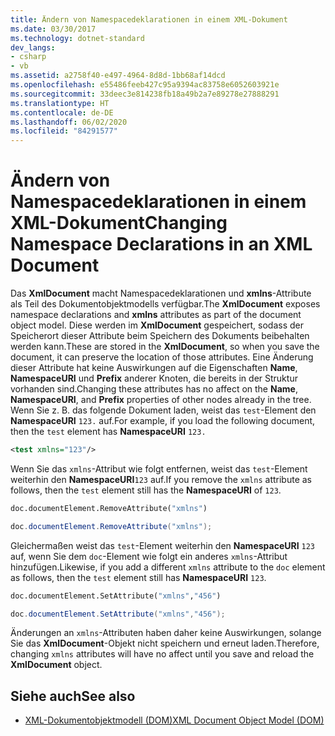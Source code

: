 ```yaml
---
title: Ändern von Namespacedeklarationen in einem XML-Dokument
ms.date: 03/30/2017
ms.technology: dotnet-standard
dev_langs:
- csharp
- vb
ms.assetid: a2758f40-e497-4964-8d8d-1bb68af14dcd
ms.openlocfilehash: e55486feeb427c95a9394ac83758e6052603921e
ms.sourcegitcommit: 33deec3e814238fb18a49b2a7e89278e27888291
ms.translationtype: HT
ms.contentlocale: de-DE
ms.lasthandoff: 06/02/2020
ms.locfileid: "84291577"
---
```

# <a name="changing-namespace-declarations-in-an-xml-document"></a><span data-ttu-id="7dac6-102">Ändern von Namespacedeklarationen in einem XML-Dokument</span><span class="sxs-lookup"><span data-stu-id="7dac6-102">Changing Namespace Declarations in an XML Document</span></span>
<span data-ttu-id="7dac6-103">Das **XmlDocument** macht Namespacedeklarationen und **xmlns**-Attribute als Teil des Dokumentobjektmodells verfügbar.</span><span class="sxs-lookup"><span data-stu-id="7dac6-103">The **XmlDocument** exposes namespace declarations and **xmlns** attributes as part of the document object model.</span></span> <span data-ttu-id="7dac6-104">Diese werden im **XmlDocument** gespeichert, sodass der Speicherort dieser Attribute beim Speichern des Dokuments beibehalten werden kann.</span><span class="sxs-lookup"><span data-stu-id="7dac6-104">These are stored in the **XmlDocument**, so when you save the document, it can preserve the location of those attributes.</span></span> <span data-ttu-id="7dac6-105">Eine Änderung dieser Attribute hat keine Auswirkungen auf die Eigenschaften **Name**, **NamespaceURI** und **Prefix** anderer Knoten, die bereits in der Struktur vorhanden sind.</span><span class="sxs-lookup"><span data-stu-id="7dac6-105">Changing these attributes has no affect on the **Name**, **NamespaceURI**, and **Prefix** properties of other nodes already in the tree.</span></span> <span data-ttu-id="7dac6-106">Wenn Sie z. B. das folgende Dokument laden, weist das `test`-Element den **NamespaceURI** `123.` auf.</span><span class="sxs-lookup"><span data-stu-id="7dac6-106">For example, if you load the following document, then the `test` element has **NamespaceURI** `123.`</span></span>  
  
```xml  
<test xmlns="123"/>  
```  
  
 <span data-ttu-id="7dac6-107">Wenn Sie das `xmlns`-Attribut wie folgt entfernen, weist das `test`-Element weiterhin den **NamespaceURI**`123` auf.</span><span class="sxs-lookup"><span data-stu-id="7dac6-107">If you remove the `xmlns` attribute as follows, then the `test` element still has the **NamespaceURI** of `123`.</span></span>  
  
```vb  
doc.documentElement.RemoveAttribute("xmlns")  
```  
  
```csharp  
doc.documentElement.RemoveAttribute("xmlns");  
```  
  
 <span data-ttu-id="7dac6-108">Gleichermaßen weist das `test`-Element weiterhin den **NamespaceURI** `123` auf, wenn Sie dem `doc`-Element wie folgt ein anderes `xmlns`-Attribut hinzufügen.</span><span class="sxs-lookup"><span data-stu-id="7dac6-108">Likewise, if you add a different `xmlns` attribute to the `doc` element as follows, then the `test` element still has **NamespaceURI** `123`.</span></span>  
  
```vb  
doc.documentElement.SetAttribute("xmlns","456")
```  
  
```csharp  
doc.documentElement.SetAttribute("xmlns","456");  
```  
  
 <span data-ttu-id="7dac6-109">Änderungen an `xmlns`-Attributen haben daher keine Auswirkungen, solange Sie das **XmlDocument**-Objekt nicht speichern und erneut laden.</span><span class="sxs-lookup"><span data-stu-id="7dac6-109">Therefore, changing `xmlns` attributes will have no affect until you save and reload the **XmlDocument** object.</span></span>  
  
## <a name="see-also"></a><span data-ttu-id="7dac6-110">Siehe auch</span><span class="sxs-lookup"><span data-stu-id="7dac6-110">See also</span></span>

- [<span data-ttu-id="7dac6-111">XML-Dokumentobjektmodell (DOM)</span><span class="sxs-lookup"><span data-stu-id="7dac6-111">XML Document Object Model (DOM)</span></span>](xml-document-object-model-dom.md)
